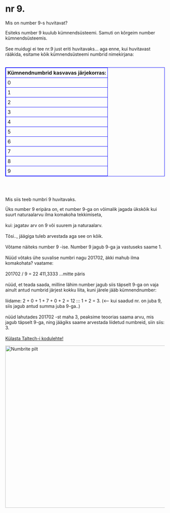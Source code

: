 <!DOCTYPE html>
<html>
<style>
table, th, td {
  border: 1px solid Blue;
  border-collapse: collapse;
}
th, td {
  padding: 5px;
}
th {
  text-align: left;
}
</style>
<head>
<title>Minuleht 201702</title>
</head>
<body>

<h1>nr 9.</h1>
<p>Mis on number 9-s huvitavat?</p>
Esiteks number 9 kuulub kümnendsüsteemi. Samuti on kõrgeim number kümnendsüsteemis. <br><br>
See muidugi ei tee nr.9 just eriti huvitavaks...  aga enne, kui huvitavast rääkida, esitame kõik kümnendsüsteemi numbrid nimekirjana: <br><br>

 <table style="width:100%">
  <tr>
   <th>Kümnendnumbrid kasvavas järjekorras:</th>
  </tr>
  <tr>
    <td>0</td>
  </tr>
  <tr>
    <td>1</td>
  </tr>
  <tr>
    <td>2</td>
  </tr>
  <tr>
    <td>3</td>
  </tr>
  <tr>
    <td>4</td>
  </tr>
  <tr>
    <td>5</td>
  </tr>
  <tr>
    <td>6</td>
  </tr>
  <tr>
    <td>7</td>
  </tr>
  <tr>
    <td>8</td>
  </tr>
  <tr>
    <td>9</td>
  </tr>
</table> 
<br>
<br>
<p>Mis siis teeb numbri 9 huvitavaks.</p>

Üks number 9 eripära on, et number 9-ga on võimalik jagada ükskõik kui suurt naturaalarvu ilma komakoha tekkimiseta,<br>
<br>
kui: jagatav arv on 9 või suurem  ja naturaalarv.<br>
<br>
Tõsi.., jäägiga tuleb arvestada aga see on kõik.<br>
<br>
Võtame näiteks number 9 -ise. Number 9 jagub 9-ga ja vastuseks saame 1.<br>
<br>
Nüüd võtaks ühe suvalise numbri nagu 201702, äkki mahub ilma komakohata?  vaatame:<br>
<br>
201702 / 9 = 22 411,3333 ...mitte päris<br>
<br>
nüüd, et teada saada, milline lähim number jagub siis täpselt 9-ga on vaja ainult antud numbrid järjest kokku liita, kuni järele jääb kümnendnumber:<br>
<br>
liidame:  2 + 0 + 1 + 7 + 0 + 2 = 12 :::  1 + 2 =  3. (<-- kui saadud nr. on juba 9, siis jagub antud summa juba 9-ga..)<br>
<br>
nüüd lahutades 201702 -st maha 3, peaksime teoorias saama arvu, mis jagub täpselt 9-ga, ning jäägiks saame arvestada liidetud numbreid, siin siis: 3.<br>
<br>
 <a href="https://taltech.ee//">Külasta Taltech-i kodulehte!</a>
<br>

 <a href="default.asp">
  <img src="https://media.istockphoto.com/photos/wooden-numbers-on-white-blackground-photo-with-clipping-path-picture-id1030451148" alt="Numbrite pilt" style="width:512px;height:512px;">
</a> 


</body>
</html> 

